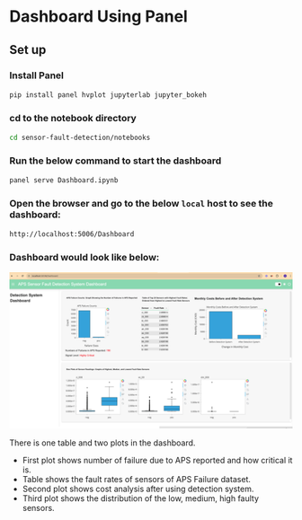 # Dashboard Using Panel

## Set up
### Install Panel
```bash
pip install panel hvplot jupyterlab jupyter_bokeh
```
### cd to the notebook directory
```bash
cd sensor-fault-detection/notebooks
```

### Run the below command to start the dashboard
```bash
panel serve Dashboard.ipynb
```

### Open the browser and go to the below `local` host to see the dashboard:
```bash
http://localhost:5006/Dashboard
```

### Dashboard would look like below:
![image](../notebooks/dashboard.png)



There is one table and two plots in the dashboard.
 - First plot shows number of failure due to APS reported and how critical it is. 
 - Table shows the fault rates of sensors of APS Failure dataset.
 - Second plot shows cost analysis after using detection system.
 - Third plot shows the distribution of the low, medium, high faulty sensors.



